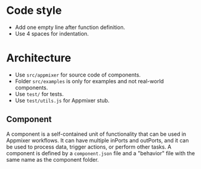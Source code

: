 # Code style
- Add one empty line after function definition.
- Use 4 spaces for indentation.

# Architecture
- Use `src/appmixer` for source code of components.
- Folder `src/examples` is only for examples and not real-world components.
- Use `test/` for tests.
- Use `test/utils.js` for Appmixer stub.

## Component
A component is a self-contained unit of functionality that can be used in Appmixer workflows. It can have multiple inPorts and outPorts, and it can be used to process data, trigger actions, or perform other tasks.
A component is defined by a `component.json` file and a "behavior" file with the same name as the component folder.
